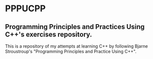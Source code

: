 # PPPUCPP
## Programming Principles and Practices Using C++'s exercises repository.

This is a repository of my attempts at learning C++ by following Bjarne Stroustroup's 
"Programming Principles and Practice Using C++".

